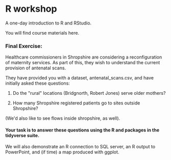 # R workshop 
A one-day introduction to R and RStudio.

You will find course materials here.

### Final Exercise:

Healthcare commissioners in Shropshire are considering a reconfiguration of maternity services. As part of this, they wish to understand the current provision of antenatal scans.

They have provided you with a dataset, antenatal_scans.csv, and have initially asked these questions:

1. Do the "rural" locations (Bridgnorth, Robert Jones) serve older mothers? 

1. How many Shropshire registered patients go to sites outside Shropshire?

  (We'd also like to see flows inside shropshire, as well). 
  
#### Your task is to answer these questions using the R and packages in the tidyverse suite.

We will also demonstrate an R connection to SQL server, an R output to PowerPoint, and (if time) a map produced with ggplot. 
